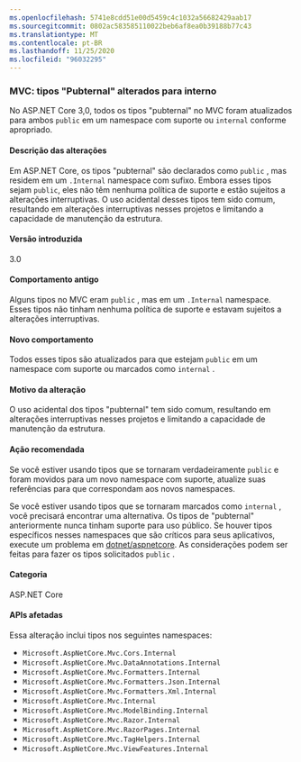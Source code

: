 ```yaml
---
ms.openlocfilehash: 5741e8cdd51e00d5459c4c1032a56682429aab17
ms.sourcegitcommit: 0802ac583585110022beb6af8ea0b39188b77c43
ms.translationtype: MT
ms.contentlocale: pt-BR
ms.lasthandoff: 11/25/2020
ms.locfileid: "96032295"
---
```

### <a name="mvc-pubternal-types-changed-to-internal"></a>MVC: tipos "Pubternal" alterados para interno

No ASP.NET Core 3,0, todos os tipos "pubternal" no MVC foram atualizados para ambos `public` em um namespace com suporte ou `internal` conforme apropriado.

#### <a name="change-description"></a>Descrição das alterações

Em ASP.NET Core, os tipos "pubternal" são declarados como `public` , mas residem em um `.Internal` namespace com sufixo. Embora esses tipos sejam `public`, eles não têm nenhuma política de suporte e estão sujeitos a alterações interruptivas. O uso acidental desses tipos tem sido comum, resultando em alterações interruptivas nesses projetos e limitando a capacidade de manutenção da estrutura.

#### <a name="version-introduced"></a>Versão introduzida

3.0

#### <a name="old-behavior"></a>Comportamento antigo

Alguns tipos no MVC eram `public` , mas em um `.Internal` namespace. Esses tipos não tinham nenhuma política de suporte e estavam sujeitos a alterações interruptivas.

#### <a name="new-behavior"></a>Novo comportamento

Todos esses tipos são atualizados para que estejam `public` em um namespace com suporte ou marcados como `internal` .

#### <a name="reason-for-change"></a>Motivo da alteração

O uso acidental dos tipos "pubternal" tem sido comum, resultando em alterações interruptivas nesses projetos e limitando a capacidade de manutenção da estrutura.

#### <a name="recommended-action"></a>Ação recomendada

Se você estiver usando tipos que se tornaram verdadeiramente `public` e foram movidos para um novo namespace com suporte, atualize suas referências para que correspondam aos novos namespaces.

Se você estiver usando tipos que se tornaram marcados como `internal` , você precisará encontrar uma alternativa. Os tipos de "pubternal" anteriormente nunca tinham suporte para uso público. Se houver tipos específicos nesses namespaces que são críticos para seus aplicativos, execute um problema em [dotnet/aspnetcore](https://github.com/dotnet/aspnetcore/issues). As considerações podem ser feitas para fazer os tipos solicitados `public` .

#### <a name="category"></a>Categoria

ASP.NET Core

#### <a name="affected-apis"></a>APIs afetadas

Essa alteração inclui tipos nos seguintes namespaces:

- `Microsoft.AspNetCore.Mvc.Cors.Internal`
- `Microsoft.AspNetCore.Mvc.DataAnnotations.Internal`
- `Microsoft.AspNetCore.Mvc.Formatters.Internal`
- `Microsoft.AspNetCore.Mvc.Formatters.Json.Internal`
- `Microsoft.AspNetCore.Mvc.Formatters.Xml.Internal`
- `Microsoft.AspNetCore.Mvc.Internal`
- `Microsoft.AspNetCore.Mvc.ModelBinding.Internal`
- `Microsoft.AspNetCore.Mvc.Razor.Internal`
- `Microsoft.AspNetCore.Mvc.RazorPages.Internal`
- `Microsoft.AspNetCore.Mvc.TagHelpers.Internal`
- `Microsoft.AspNetCore.Mvc.ViewFeatures.Internal`

<!--

#### Affected APIs

- `N:Microsoft.AspNetCore.Mvc.Cors.Internal`
- `N:Microsoft.AspNetCore.Mvc.DataAnnotations.Internal`
- `N:Microsoft.AspNetCore.Mvc.Formatters.Internal`
- `N:Microsoft.AspNetCore.Mvc.Formatters.Json.Internal`
- `N:Microsoft.AspNetCore.Mvc.Formatters.Xml.Internal`
- `N:Microsoft.AspNetCore.Mvc.Internal`
- `N:Microsoft.AspNetCore.Mvc.ModelBinding.Internal`
- `N:Microsoft.AspNetCore.Mvc.Razor.Internal`
- `N:Microsoft.AspNetCore.Mvc.RazorPages.Internal`
- `N:Microsoft.AspNetCore.Mvc.TagHelpers.Internal`
- `N:Microsoft.AspNetCore.Mvc.ViewFeatures.Internal`

-->
